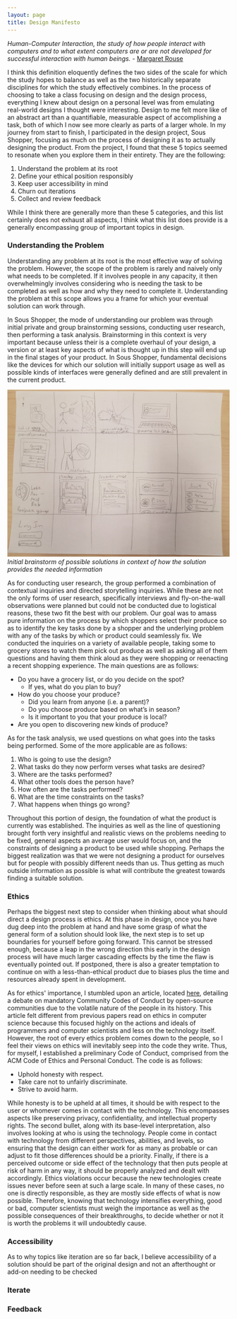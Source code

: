```yaml
---
layout: page
title: Design Manifesto
---
```


*Human-Computer Interaction, the study of how people interact with computers and to what extent computers are or are not developed for successful interaction with human beings.* - [Margaret Rouse](https://searchsoftwarequality.techtarget.com/definition/HCI-human-computer-interaction)

I think this definition eloquently defines the two sides of the scale for which the study hopes to balance as well as the two historically separate disciplines for which the study effectively combines. In the process of choosing to take a class focusing on design and the design process, everything I knew about design on a personal level was from emulating real-world designs I thought were interesting. Design to me felt more like of an abstract art than a quantifiable, measurable aspect of accomplishing a task, both of which I now see more clearly as parts of a larger whole. In my journey from start to finish, I participated in the design project, Sous Shopper, focusing as much on the process of designing it as to actually designing the product. From the project, I found that these 5 topics seemed to resonate when you explore them in their entirety. They are the following:
  1. Understand the problem at its root
  2. Define your ethical position responsibly
  3. Keep user accessibility in mind
  4. Churn out iterations
  5. Collect and review feedback

While I think there are generally more than these 5 categories, and this list certainly does not exhaust all aspects, I think what this list does provide is a generally encompassing group of important topics in design.  

### Understanding the Problem
Understanding any problem at its root is the most effective way of solving the problem. However, the scope of the problem is rarely and naively only what needs to be completed. If it involves people in any capacity, it then overwhelmingly involves considering who is needing the task to be completed as well as how and why they need to complete it. Understanding the problem at this scope allows you a frame for which your eventual solution can work through.

In Sous Shopper, the mode of understanding our problem was through initial private and group brainstorming sessions, conducting user research, then performing a task analysis. Brainstorming in this context is very important because unless their is a complete overhaul of your design, a version or at least key aspects of what is thought up in this step will end up in the final stages of your product. In Sous Shopper, fundamental decisions like the devices for which our solution will initially support usage as well as possible kinds of interfaces were generally defined and are still prevalent in the current product.

![](../img/sketch1.jpg)
*Initial brainstorm of possible solutions in context of how the solution provides the needed information*

As for conducting user research, the group performed a combination of contextual inquiries and directed storytelling inquiries. While these are not the only forms of user research, specifically interviews and fly-on-the-wall observations were planned but could not be conducted due to logistical reasons, these two fit the best with our problem. Our goal was to amass pure information on the process by which shoppers select their produce so as to identify the key tasks done by a shopper and the underlying problem with any of the tasks by which or product could seamlessly fix. We conducted the inquiries on a variety of available people, taking some to grocery stores to watch them pick out produce as well as asking all of them questions and having them think aloud as they were shopping or reenacting a recent shopping experience. The main questions are as follows:

 - Do you have a grocery list, or do you decide on the spot?
   * If yes, what do you plan to buy?
 - How do you choose your produce?
   * Did you learn from anyone (i.e. a parent)?
   * Do you choose produce based on what’s in season?
   * Is it important to you that your produce is local?
 - Are you open to discovering new kinds of produce?

As for the task analysis, we used questions on what goes into the tasks being performed. Some of the more applicable are as follows:
  1. Who is going to use the design?
  2. What tasks do they now perform verses what tasks are desired?
  3. Where are the tasks performed?
  4. What other tools does the person have?
  5. How often are the tasks performed?
  6. What are the time constraints on the tasks?
  7. What happens when things go wrong?

Throughout this portion of design, the foundation of what the product is currently was established. The inquiries as well as the line of questioning brought forth very insightful and realistic views on the problems needing to be fixed, general aspects an average user would focus on, and the constraints of designing a product to be used while shopping. Perhaps the biggest realization was that we were not designing a product for ourselves but for people with possibly different needs than us. Thus getting as much outside information as possible is what will contribute the greatest towards finding a suitable solution.

### Ethics
Perhaps the biggest next step to consider when thinking about what should direct a design process is ethics. At this phase in design, once you have dug deep into the problem at hand and have some grasp of what the general form of a solution should look like, the next step is to set up boundaries for yourself before going forward. This cannot be stressed enough, because a leap in the wrong direction this early in the design process will have much larger cascading effects by the time the flaw is eventually pointed out. If postponed, there is also a greater temptation to continue on with a less-than-ethical product due to biases plus the time and resources already spent in development.

As for ethics' importance, I stumbled upon an article, located [here](http://www.businessinsider.com/programmers-debate-requirements-to-behave-respectfully-ccoc-2018-5), detailing a debate on mandatory Community Codes of Conduct by open-source communities due to the volatile nature of the people in its history. This article felt different from previous papers read on ethics in computer science because this focused highly on the actions and ideals of programmers and computer scientists and less on the technology itself. However, the root of every ethics problem comes down to the people, so I feel their views on ethics will inevitably seep into the code they write. Thus, for myself, I established a preliminary Code of Conduct, comprised from the ACM Code of Ethics and Personal Conduct. The code is as follows:

  - Uphold honesty with respect.
  - Take care not to unfairly discriminate.
  - Strive to avoid harm.  

While honesty is to be upheld at all times, it should be with respect to the user or whomever comes in contact with the technology. This encompasses aspects like preserving privacy, confidentiality, and intellectual property rights. The second bullet, along with its base-level interpretation, also involves looking at who is using the technology. People come in contact with technology from different perspectives, abilities, and levels, so ensuring that the design can either work for as many as probable or can adjust to fit those differences should be a priority. Finally, if there is a perceived outcome or side effect of the technology that then puts people at risk of harm in any way, it should be properly analyzed and dealt with accordingly. Ethics violations occur because the new technologies create issues never before seen at such a large scale. In many of these cases, no one is directly responsible, as they are mostly side effects of what is now possible. Therefore, knowing that technology intensifies everything, good or bad, computer scientists must weigh the importance as well as the possible consequences of their breakthroughs, to decide whether or not it is worth the problems it will undoubtedly cause.

### Accessibility
As to why topics like iteration are so far back, I believe accessibility of a solution should be part of the original design and not an afterthought or add-on needing to be checked


### Iterate


### Feedback
